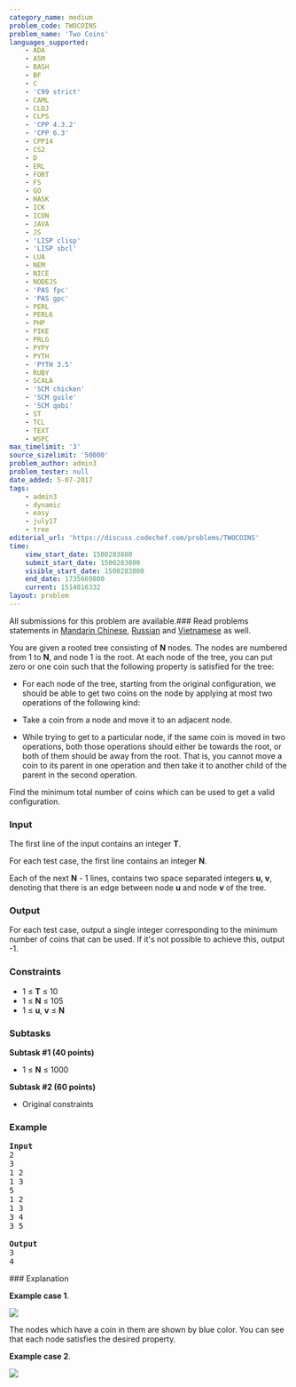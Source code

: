 ```yaml
---
category_name: medium
problem_code: TWOCOINS
problem_name: 'Two Coins'
languages_supported:
    - ADA
    - ASM
    - BASH
    - BF
    - C
    - 'C99 strict'
    - CAML
    - CLOJ
    - CLPS
    - 'CPP 4.3.2'
    - 'CPP 6.3'
    - CPP14
    - CS2
    - D
    - ERL
    - FORT
    - FS
    - GO
    - HASK
    - ICK
    - ICON
    - JAVA
    - JS
    - 'LISP clisp'
    - 'LISP sbcl'
    - LUA
    - NEM
    - NICE
    - NODEJS
    - 'PAS fpc'
    - 'PAS gpc'
    - PERL
    - PERL6
    - PHP
    - PIKE
    - PRLG
    - PYPY
    - PYTH
    - 'PYTH 3.5'
    - RUBY
    - SCALA
    - 'SCM chicken'
    - 'SCM guile'
    - 'SCM qobi'
    - ST
    - TCL
    - TEXT
    - WSPC
max_timelimit: '3'
source_sizelimit: '50000'
problem_author: admin3
problem_tester: null
date_added: 5-07-2017
tags:
    - admin3
    - dynamic
    - easy
    - july17
    - tree
editorial_url: 'https://discuss.codechef.com/problems/TWOCOINS'
time:
    view_start_date: 1500283800
    submit_start_date: 1500283800
    visible_start_date: 1500283800
    end_date: 1735669800
    current: 1514816332
layout: problem
---
```

All submissions for this problem are available.###  Read problems statements in [Mandarin Chinese](http://www.codechef.com/download/translated/JULY17/mandarin/TWOCOINS.pdf), [Russian](http://www.codechef.com/download/translated/JULY17/russian/TWOCOINS.pdf) and [Vietnamese](http://www.codechef.com/download/translated/JULY17/vietnamese/TWOCOINS.pdf) as well.

You are given a rooted tree consisting of **N** nodes. The nodes are numbered from 1 to **N**, and node 1 is the root. At each node of the tree, you can put zero or one coin such that the following property is satisfied for the tree:

- For each node of the tree, starting from the original configuration, we should be able to get two coins on the node by applying at most two operations of the following kind:
- Take a coin from a node and move it to an adjacent node.
 
- While trying to get to a particular node, if the same coin is moved in two operations, both those operations should either be towards the root, or both of them should be away from the root. That is, you cannot move a coin to its parent in one operation and then take it to another child of the parent in the second operation.

Find the minimum total number of coins which can be used to get a valid configuration.

### Input

The first line of the input contains an integer **T**.

For each test case, the first line contains an integer **N**.

Each of the next **N** - 1 lines, contains two space separated integers **u, v**, denoting that there is an edge between node **u** and node **v** of the tree.

### Output

For each test case, output a single integer corresponding to the minimum number of coins that can be used. If it's not possible to achieve this, output -1.

### Constraints

- 1 ≤ **T** ≤ 10
- 1 ≤ **N** ≤ 105
- 1 ≤ **u**, **v** ≤ **N**

### Subtasks

**Subtask #1 (40 points)**

- 1 ≤ **N** ≤ 1000

**Subtask #2 (60 points)**

- Original constraints

### Example

<pre>
<b>Input</b>
2
3
1 2
1 3
5
1 2
1 3
3 4
3 5

<b>Output</b>
3
4
</pre>### Explanation

**Example case 1**.

![](https://discuss.codechef.com/upfiles/twocoins_first_sample.jpg)

The nodes which have a coin in them are shown by blue color. You can see that each node satisfies the desired property.

**Example case 2**.

![](https://discuss.codechef.com/upfiles/twocoins_2.jpg)
